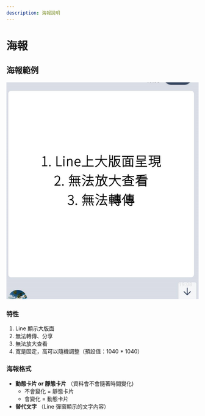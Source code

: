 ```yaml
---
description: 海報說明
---
```


# 海報

## 海報範例

![Line &#x4E0A;&#x5448;&#x73FE;&#x7684;&#x6D77;&#x5831;&#x7BC4;&#x4F8B;](../../.gitbook/assets/1102828.jpg)

### 特性

1. Line 顯示大版面
2. 無法轉傳、分享
3. 無法放大查看
4. 寬是固定，高可以隨機調整（預設值：1040 \* 1040）

### 海報格式

* **動態卡片 or 靜態卡片** （資料會不會隨著時間變化\)
  * 不會變化 = 靜態卡片
  * 會變化 = 動態卡片
* **替代文字** （Line 彈窗顯示的文字內容）

